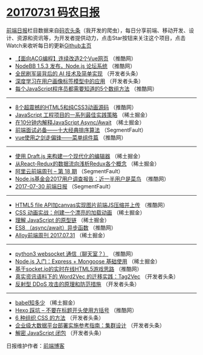# [20170731 码农日报](https://toutiao.qdkfweb.cn/date/2017/07/31)

[前端日报](https://qdkfweb.cn/c/news)栏目数据来自[码农头条](https://toutiao.qdkfweb.cn/)（我开发的爬虫），每日分享前端、移动开发、设计、资源和资讯等，为开发者提供动力，点击Star按钮来关注这个项目，点击Watch来收听每日的更新[Github主页](https://github.com/kujian/frontendDaily)
* [【面向ACG编程】连续改造2个Vue网页](https://toutiao.qdkfweb.cn/46111.html) （推酷网）
* [NodeBB 1.5.3 发布，Node.js 论坛系统](https://toutiao.qdkfweb.cn/46116.html) （推酷网）
* [全民刷军装背后的 AI 技术及简单实现](https://toutiao.qdkfweb.cn/46174.html) （开发者头条）
* [深度学习在用户画像标签模型中的应用](https://toutiao.qdkfweb.cn/46175.html) （开发者头条）
* [每个JavaScript程序员都需要知道的5个数组方法](https://toutiao.qdkfweb.cn/46113.html) （推酷网）

***
* [8个超震撼的HTML5和纯CSS3动画源码](https://toutiao.qdkfweb.cn/46114.html) （推酷网）
* [JavaScript 工程项目的一系列最佳实践策略](https://toutiao.qdkfweb.cn/46144.html) （稀土掘金）
* [在10分钟内解释JavaScript Async/Await](https://toutiao.qdkfweb.cn/46137.html) （稀土掘金）
* [前端面试必备——十大经典排序算法](https://toutiao.qdkfweb.cn/46085.html) （SegmentFault）
* [vue使用之剑走偏锋——菜单组件篇](https://toutiao.qdkfweb.cn/46110.html) （推酷网）

***
* [使用 Draft.js 来构建一个现代化的编辑器](https://toutiao.qdkfweb.cn/46132.html) （稀土掘金）
* [从React-Redux的数据流向浅析Redux各个概念](https://toutiao.qdkfweb.cn/46133.html) （稀土掘金）
* [阿里云前端周刊 &#8211; 第 18 期](https://toutiao.qdkfweb.cn/46090.html) （SegmentFault）
* [Node.js基金会2017用户调查报告：近一半用户是菜鸟](https://toutiao.qdkfweb.cn/46103.html) （推酷网）
* [2017-07-30 前端日报](https://toutiao.qdkfweb.cn/46093.html) （SegmentFault）

***
* [HTML5 file API加canvas实现图片前端JS压缩并上传](https://toutiao.qdkfweb.cn/46105.html) （推酷网）
* [CSS 动画实战：创建一个漂亮的加载动画](https://toutiao.qdkfweb.cn/46138.html) （稀土掘金）
* [理解 JavaScript 的原型链](https://toutiao.qdkfweb.cn/46128.html) （稀土掘金）
* [ES8 （async/await）异步函数](https://toutiao.qdkfweb.cn/46107.html) （推酷网）
* [Alloy前端周刊 2017.07.31](https://toutiao.qdkfweb.cn/46140.html) （稀土掘金）

***
* [python3 websocket 通信（聊天室？）](https://toutiao.qdkfweb.cn/46108.html) （推酷网）
* [Node.js 入门：Express + Mongoose 基础使用](https://toutiao.qdkfweb.cn/46141.html) （稀土掘金）
* [基于socket.io的实时在线HTML5游戏思路](https://toutiao.qdkfweb.cn/46112.html) （推酷网）
* [真实资讯语料下的 Word2Vec 的迁移实践：Tag2Vec](https://toutiao.qdkfweb.cn/46186.html) （开发者头条）
* [反射型 DDoS 攻击的原理和防范措施](https://toutiao.qdkfweb.cn/46176.html) （开发者头条）

***
* [babel知多少](https://toutiao.qdkfweb.cn/46135.html) （稀土掘金）
* [Hexo 踩坑 &#8211; 不要在标题开头使用方括号](https://toutiao.qdkfweb.cn/46115.html) （推酷网）
* [6 种组织 CSS 的方法](https://toutiao.qdkfweb.cn/46178.html) （开发者头条）
* [企业级大数据平台部署实施参考指南：集群设计](https://toutiao.qdkfweb.cn/46179.html) （开发者头条）
* [解密 JavaScript 闭包](https://toutiao.qdkfweb.cn/46169.html) （开发者头条）

日报维护作者：[前端博客](https://qdkfweb.cn/) 